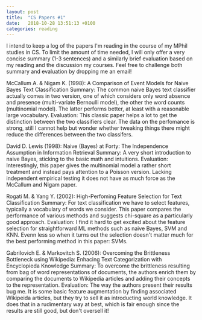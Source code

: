 ```yaml
---
layout: post
title:  "CS Papers #1"
date:   2018-10-28 13:51:13 +0100
categories: reading
---
```


I intend to keep a log of the papers I'm reading in the course of my MPhil studies in CS. To limit the amount of time needed, I will only offer a very concise summary (1-3 sentences) and a similarly brief evaluation based on my reading and the discussion my courses. Feel free to challenge both summary and evaluation by dropping me an email!


McCallum A. & Nigam K. (1998): A Comparison of Event Models for Naive Bayes Text Classification
Summary: The common naive Bayes text classifier actually comes in two version, one of which considers only word absence and presence (multi-variate Bernoulli model), the other the word counts (multinomial model). The latter performs better, at least with a reasonable large vocabulary.
Evaluation: This classic paper helps a lot to get the distinction between the two classifiers clear. The data on the perfomance is strong, still I cannot help but wonder whether tweaking things there might reduce the differences between the two classifers.

David D. Lewis (1998): Naive (Bayes) at Forty: The Independence Assumption in Information Retrieval
Summary: A very short introduction to naive Bayes, sticking to the basic math and intuitions.
Evaluation: Interestingly, this paper gives the multinomial model a rather short treatment and instead pays attention to a Poisson version. Lacking independent empirical testing it does not have as much force as the McCallum and Nigam paper.

Rogati M. & Yang Y. (2002): High-Perfoming Feature Selection for Text Classification
Summary: For text classification we have to select features, typically a vocabulary of words we consider. This paper compares the performance of various methods and suggests chi-square as a particularly good approach. 
Evaluation: I find it hard to get excited about the feature selection for straightforward ML methods such as naive Bayes, SVM and KNN. Evenn less so when it turns out the selection doesn't matter much for the best performing method in this paper: SVMs.

Gabrilovich E. & Markovitch S. (2006): Overcoming the Brittleness Bottleneck using Wikipedia: Enhacing Text Categorization with Encyclopieda Knowledge
Summary: To overcome the brittleness resulting from bag of word representations of documents, the authors enrich them by comparing the documents to Wikipedia articles and adding their concepts to the representation.
Evaluation: The way the authors present their results bug me. It is some basic feature augmentation by finding associated Wikipeida articles, but they try to sell it as introducting world knowledge. It does that in a rudimentary way at best, which is fair enough since the results are still good, but don't oversell it!